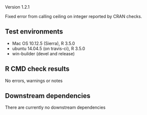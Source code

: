 Version 1.2.1

Fixed error from calling ceiling on integer reported by CRAN checks.
 
## Test environments
* Mac OS 10.12.5 (Sierra), R 3.5.0
* ubuntu 14.04.5 (on travis-ci), R 3.5.0
* win-builder (devel and release)

## R CMD check results
No errors, warnings or notes

## Downstream dependencies
There are currently no downstream dependencies